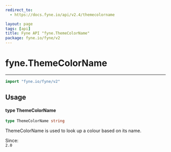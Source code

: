 ```yaml
---
redirect_to:
  - https://docs.fyne.io/api/v2.4/themecolorname

layout: page
tags: [api]
title: Fyne API "fyne.ThemeColorName"
package: fyne.io/fyne/v2
---
```

# fyne.ThemeColorName
---

```go
import "fyne.io/fyne/v2"
```

## Usage

#### type ThemeColorName

```go
type ThemeColorName string
```

ThemeColorName is used to look up a colour based on its name.


<div class="since">Since: <code>
2.0</code></div>
